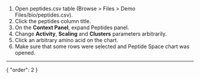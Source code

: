 1. Open peptides.csv table (Browse > Files > Demo Files/bio/peptides.csv).
2. Click the peptides column title.
3. On the **Context Panel**, expand Peptides panel.
4. Change **Activity**, **Scaling** and **Clusters** parameters arbitrarily.
5. Click an arbitrary amino acid on the chart.
6. Make sure that some rows were selected and Peptide Space chart was opened.
---
{
  "order": 2
}